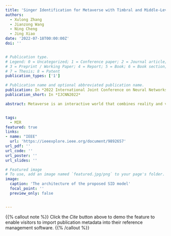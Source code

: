 ```yaml
---
title: 'Singer Identification for Metaverse with Timbral and Middle-Level Perceptual Features'
authors:
  - Xulong Zhang
  - Jianzong Wang
  - Ning Cheng
  - Jing Xiao
date: '2022-07-18T00:00:00Z'
doi: ''


# Publication type.
# Legend: 0 = Uncategorized; 1 = Conference paper; 2 = Journal article;
# 3 = Preprint / Working Paper; 4 = Report; 5 = Book; 6 = Book section;
# 7 = Thesis; 8 = Patent
publication_types: ['1']

# Publication name and optional abbreviated publication name.
publication: In *2022 International Joint Conference on Neural Networks*
publication_short: In *IJCNN2022*

abstract: Metaverse is an interactive world that combines reality and virtuality, where participants can be virtual avatars. Anyone can hold a concert in a virtual concert hall, and users can quickly identify the real singer behind the virtual idol through the singer identification. Most singer identification methods are processed using the frame-level features. However, expect the singer's timbre, the music frame includes music information, such as melodiousness, rhythm, and tonal. It means the music information is noise for using frame-level features to identify the singers. In this paper, instead of only the frame-level features, we propose to use another two features that address this problem. Middle-level feature, which represents the music's melodiousness, rhythmic stability, and tonal stability, and is able to capture the perceptual features of music. The timbre feature, which is used in speaker identification, represents the singers' voice features. Furthermore, we propose a convolutional recurrent neural network (CRNN) to combine three features for singer identification. The model firstly fuses the frame-level feature and timbre feature and then combines middle-level features to the mix features. In experiments, the proposed method achieves comparable performance on an average F1 score of 0.81 on the benchmark dataset of Artist20, which significantly improves related works.


tags:
  - MIR
featured: true
links:
- name: "IEEE"
  url: 'https://ieeexplore.ieee.org/document/9892657'
url_pdf: ''
url_code: ''
url_poster: ''
url_slides: ''

# Featured image
# To use, add an image named `featured.jpg/png` to your page's folder.
image:
  caption: 'The architecture of the proposed SID model'
  focal_point: ''
  preview_only: false


---
```


{{% callout note %}}
Click the _Cite_ button above to demo the feature to enable visitors to import publication metadata into their reference management software.
{{% /callout %}}

